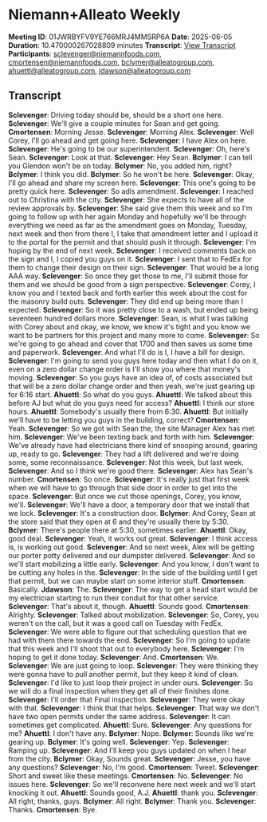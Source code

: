 # Niemann+Alleato Weekly
**Meeting ID**: 01JWRBYFV9YE766MRJ4MMSRP6A
**Date**: 2025-06-05
**Duration**: 10.470000267028809 minutes
**Transcript**: [View Transcript](https://app.fireflies.ai/view/01JWRBYFV9YE766MRJ4MMSRP6A)
**Participants**: sclevenger@niemannfoods.com, cmortensen@niemannfoods.com, bclymer@alleatogroup.com, ahuettl@alleatogroup.com, jdawson@alleatogroup.com

## Transcript
**Sclevenger**: Driving today should be, should be a short one here.
**Sclevenger**: We'll give a couple minutes for Sean and get going.
**Cmortensen**: Morning Jesse.
**Sclevenger**: Morning Alex.
**Sclevenger**: Well Corey, I'll go ahead and get going here.
**Sclevenger**: I have Alex on here.
**Sclevenger**: He's going to be our superintendent.
**Sclevenger**: Oh, here's Sean.
**Sclevenger**: Look at that.
**Sclevenger**: Hey Sean.
**Bclymer**: I can tell you Glendon won't be on today.
**Bclymer**: No, you added him, right?
**Bclymer**: I think you did.
**Bclymer**: So he won't be here.
**Sclevenger**: Okay, I'll go ahead and share my screen here.
**Sclevenger**: This one's going to be pretty quick here.
**Sclevenger**: So adls amendment.
**Sclevenger**: I reached out to Christina with the city.
**Sclevenger**: She expects to have all of the review approvals by.
**Sclevenger**: She said give them this week and so I'm going to follow up with her again Monday and hopefully we'll be through everything we need as far as the amendment goes on Monday, Tuesday, next week and then from there I, I take that amendment letter and I upload it to the portal for the permit and that should push it through.
**Sclevenger**: I'm hoping by the end of next week.
**Sclevenger**: I received comments back on the sign and I, I copied you guys on it.
**Sclevenger**: I sent that to FedEx for them to change their design on their sign.
**Sclevenger**: That would be a long AAA way.
**Sclevenger**: So once they get those to me, I'll submit those for them and we should be good from a sign perspective.
**Sclevenger**: Corey, I know you and I texted back and forth earlier this week about the cost for the masonry build outs.
**Sclevenger**: They did end up being more than I expected.
**Sclevenger**: So it was pretty close to a wash, but ended up being seventeen hundred dollars more.
**Sclevenger**: Sean, is what I was talking with Corey about and okay, we know, we know it's tight and you know we want to be partners for this project and many more to come.
**Sclevenger**: So we're going to go ahead and cover that 1700 and then saves us some time and paperwork.
**Sclevenger**: And what I'll do is I, I have a bill for design.
**Sclevenger**: I'm going to send you guys here today and then what I do on it, even on a zero dollar change order is I'll show you where that money's moving.
**Sclevenger**: So you guys have an idea of, of costs associated but that will be a zero dollar change order and then yeah, we're just gearing up for 6:16 start.
**Ahuettl**: So what do you guys.
**Ahuettl**: We talked about this before AJ but what do you guys need for access?
**Ahuettl**: I think our store hours.
**Ahuettl**: Somebody's usually there from 6:30.
**Ahuettl**: But initially we'll have to be letting you guys in the building, correct?
**Cmortensen**: Yeah.
**Sclevenger**: So we got with Sean the, the site Manager Alex has met him.
**Sclevenger**: We've been texting back and forth with him.
**Sclevenger**: We've already have had electricians there kind of snooping around, gearing up, ready to go.
**Sclevenger**: They had a lift delivered and we're doing some, some reconnaissance.
**Sclevenger**: Not this week, but last week.
**Sclevenger**: And so I think we're good there.
**Sclevenger**: Alex has Sean's number.
**Cmortensen**: So once.
**Sclevenger**: It's really just that first week when we will have to go through that side door in order to get into the space.
**Sclevenger**: But once we cut those openings, Corey, you know, we'll.
**Sclevenger**: We'll have a door, a temporary door that we install that we lock.
**Sclevenger**: It's a construction door.
**Bclymer**: And Corey, Sean at the store said that they open at 6 and they're usually there by 5:30.
**Bclymer**: There's people there at 5:30, sometimes earlier.
**Ahuettl**: Okay, good deal.
**Sclevenger**: Yeah, it works out great.
**Sclevenger**: I think access is, is working out good.
**Sclevenger**: And so next week, Alex will be getting our porter potty delivered and our dumpster delivered.
**Sclevenger**: And so we'll start mobilizing a little early.
**Sclevenger**: And you know, I don't want to be cutting any holes in the.
**Sclevenger**: In the side of the building until I get that permit, but we can maybe start on some interior stuff.
**Cmortensen**: Basically.
**Jdawson**: The.
**Sclevenger**: The way to get a head start would be my electrician starting to run their conduit for that other service.
**Sclevenger**: That's about it, though.
**Ahuettl**: Sounds good.
**Cmortensen**: Alrighty.
**Sclevenger**: Talked about mobilization.
**Sclevenger**: So, Corey, you weren't on the call, but it was a good call on Tuesday with FedEx.
**Sclevenger**: We were able to figure out that scheduling question that we had with them there towards the end.
**Sclevenger**: So I'm going to update that this week and I'll shoot that out to everybody here.
**Sclevenger**: I'm hoping to get it done today.
**Sclevenger**: And.
**Cmortensen**: We.
**Sclevenger**: We are just going to loop.
**Sclevenger**: They were thinking they were gonna have to pull another permit, but they keep it kind of clean.
**Sclevenger**: I'd like to just loop their project in under ours.
**Sclevenger**: So we will do a final inspection when they get all of their finishes done.
**Sclevenger**: I'll order that Final inspection.
**Sclevenger**: They were okay with that.
**Sclevenger**: I think that that helps.
**Sclevenger**: That way we don't have two open permits under the same address.
**Sclevenger**: It can sometimes get complicated.
**Ahuettl**: Sure.
**Sclevenger**: Any questions for me?
**Ahuettl**: I don't have any.
**Bclymer**: Nope.
**Bclymer**: Sounds like we're gearing up.
**Bclymer**: It's going well.
**Sclevenger**: Yep.
**Sclevenger**: Ramping up.
**Sclevenger**: And I'll keep you guys updated on when I hear from the city.
**Bclymer**: Okay, Sounds great.
**Sclevenger**: Jesse, you have any questions?
**Sclevenger**: No, I'm good.
**Cmortensen**: Tweet.
**Sclevenger**: Short and sweet like these meetings.
**Cmortensen**: No.
**Sclevenger**: No issues here.
**Sclevenger**: So we'll reconvene here next week and we'll start knocking it out.
**Ahuettl**: Sounds good, A.J.
**Ahuettl**: thank you.
**Sclevenger**: All right, thanks, guys.
**Bclymer**: All right.
**Bclymer**: Thank you.
**Sclevenger**: Thanks.
**Cmortensen**: Bye.